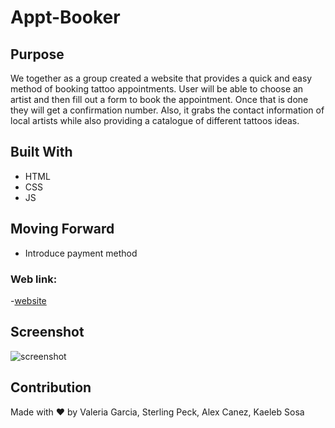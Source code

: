 # Appt-Booker
## Purpose
We together as a group created a website that provides a quick and easy method of booking tattoo appointments. User will be able to choose an artist and then fill out a form to book the appointment. Once that is done they will get a confirmation number. Also, it grabs the contact information of local artists while also providing a catalogue of different tattoos ideas. 

## Built With
* HTML
* CSS
* JS

## Moving Forward
- Introduce payment method

### Web link:
-[website](https://vhivestate.github.io/Appt-Booker/)

## Screenshot
![screenshot](./assets/images/website-ss.png)

## Contribution

Made with ❤️ by Valeria Garcia, Sterling Peck, Alex Canez, Kaeleb Sosa

